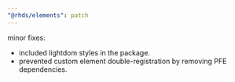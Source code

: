 ```yaml
---
"@rhds/elements": patch
---
```


minor fixes:
  - included lightdom styles in the package.
  - prevented custom element double-registration by removing PFE dependencies.

